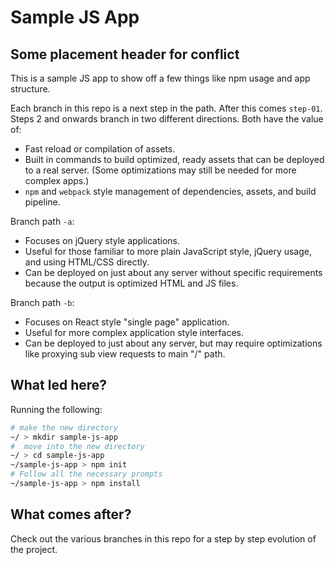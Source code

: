 # Sample JS App

## Some placement header for conflict

This is a sample JS app to show off a few things like npm usage and app structure.

Each branch in this repo is a next step in the path. After this comes `step-01`. Steps 2 and onwards branch in two different directions. Both have the value of:

- Fast reload or compilation of assets.
- Built in commands to build optimized, ready assets that can be deployed to a real server. (Some optimizations may still be needed for more complex apps.)
- `npm` and `webpack` style management of dependencies, assets, and build pipeline.

Branch path `-a`:

- Focuses on jQuery style applications.
- Useful for those familiar to more plain JavaScript style, jQuery usage, and using HTML/CSS directly.
- Can be deployed on just about any server without specific requirements because the output is optimized HTML and JS files.

Branch path `-b`:

- Focuses on React style "single page" application.
- Useful for more complex application style interfaces.
- Can be deployed to just about any server, but may require optimizations like proxying sub view requests to main "/" path.

## What led here?

Running the following:

```bash
# make the new directory
~/ > mkdir sample-js-app
#  move into the new directory
~/ > cd sample-js-app
~/sample-js-app > npm init
# Follow all the necessary prompts
~/sample-js-app > npm install
```

## What comes after?

Check out the various branches in this repo for a step by step evolution of the project.
